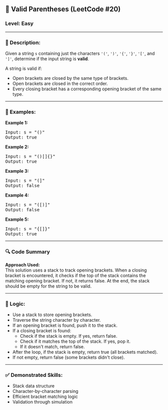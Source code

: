 <h2>🧩 Valid Parentheses (LeetCode #20)</h2>

<h3><b>Level: Easy</b></h3>

---

<h3>📝 Description:</h3>
Given a string <code>s</code> containing just the characters <code>'('</code>, <code>')'</code>, <code>'{'</code>, <code>'}'</code>, <code>'['</code>, and <code>']'</code>, determine if the input string is <b>valid</b>.

A string is valid if:
<ul>
  <li>Open brackets are closed by the same type of brackets.</li>
  <li>Open brackets are closed in the correct order.</li>
  <li>Every closing bracket has a corresponding opening bracket of the same type.</li>
</ul>

---

<h3>📌 Examples:</h3>

<b>Example 1:</b>  
<pre>
Input: s = "()"
Output: true
</pre>

<b>Example 2:</b>  
<pre>
Input: s = "()[]{}"
Output: true
</pre>

<b>Example 3:</b>  
<pre>
Input: s = "(]"
Output: false
</pre>

<b>Example 4:</b>  
<pre>
Input: s = "([)]"
Output: false
</pre>

<b>Example 5:</b>  
<pre>
Input: s = "{[]}"
Output: true
</pre>

---

<h3>🔍 Code Summary</h3>

<b>Approach Used:</b>  
This solution uses a stack to track opening brackets. When a closing bracket is encountered, it checks if the top of the stack contains the matching opening bracket. If not, it returns false. At the end, the stack should be empty for the string to be valid.

---

<h3>🧠 Logic:</h3>

<ul>
  <li>Use a stack to store opening brackets.</li>
  <li>Traverse the string character by character.</li>
  <li>If an opening bracket is found, push it to the stack.</li>
  <li>If a closing bracket is found:
    <ul>
      <li>Check if the stack is empty. If yes, return false.</li>
      <li>Check if it matches the top of the stack. If yes, pop it.</li>
      <li>If it doesn't match, return false.</li>
    </ul>
  </li>
  <li>After the loop, if the stack is empty, return true (all brackets matched).</li>
  <li>If not empty, return false (some brackets didn't close).</li>
</ul>

---

<h3>✅ Demonstrated Skills:</h3>

<ul>
  <li>Stack data structure</li>
  <li>Character-by-character parsing</li>
  <li>Efficient bracket matching logic</li>
  <li>Validation through simulation</li>
</ul>
